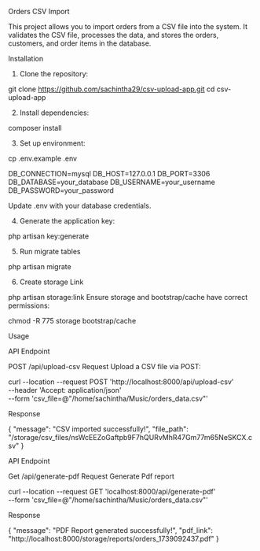 Orders CSV Import

This project allows you to import orders from a CSV file into the system. It validates the CSV file, processes the data, and stores the orders, customers, and order items in the database.

Installation

1. Clone the repository:

git clone https://github.com/sachintha29/csv-upload-app.git
cd csv-upload-app

2. Install dependencies:

composer install

3. Set up environment:

cp .env.example .env

DB_CONNECTION=mysql
DB_HOST=127.0.0.1
DB_PORT=3306
DB_DATABASE=your_database
DB_USERNAME=your_username
DB_PASSWORD=your_password


Update .env with your database credentials.

4. Generate the application key:

php artisan key:generate


5. Run migrate tables

php artisan migrate 

6. Create storage Link

php artisan storage:link
Ensure storage and bootstrap/cache have correct permissions:

chmod -R 775 storage bootstrap/cache


Usage

API Endpoint


POST /api/upload-csv
Request
Upload a CSV file via POST:


curl --location --request POST 'http://localhost:8000/api/upload-csv' \
--header 'Accept: application/json' \
--form 'csv_file=@"/home/sachintha/Music/orders_data.csv"'


Response


{
    "message": "CSV imported successfully!",
    "file_path": "/storage/csv_files/nsWcEEZoGaftpb9F7hQURvMhR47Gm77m65NeSKCX.csv"
}

API Endpoint


Get /api/generate-pdf
Request
Generate Pdf report

curl --location --request GET 'localhost:8000/api/generate-pdf' \
--form 'csv_file=@"/home/sachintha/Music/orders_data.csv"'

Response

{
    "message": "PDF Report generated successfully!",
    "pdf_link": "http://localhost:8000/storage/reports/orders_1739092437.pdf"
}


